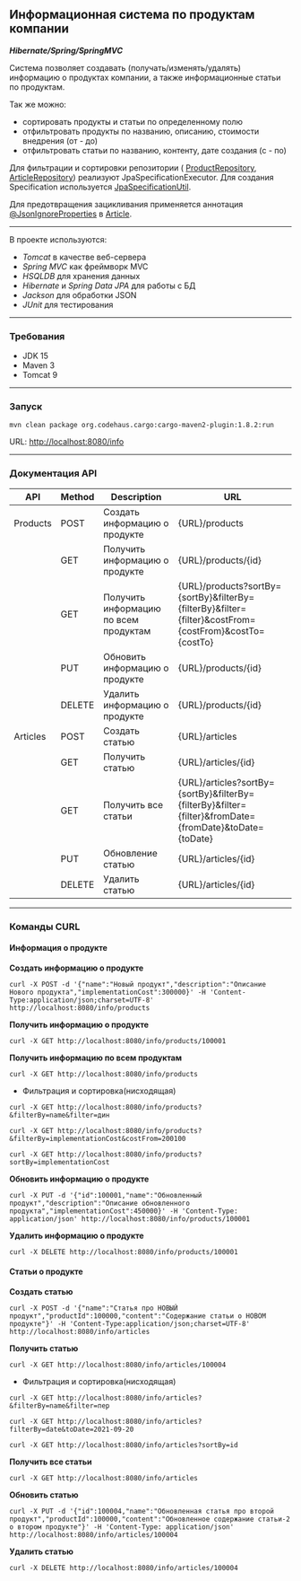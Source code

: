Информационная система по продуктам компании
--------------------------------------------

_**Hibernate/Spring/SpringMVC**_

Система позволяет создавать (получать/изменять/удалять) информацию о продуктах компании, а также
информационные статьи по продуктам.

Так же можно:
- сортировать продукты и статьи по определенному полю
- отфильтровать продукты по названию, описанию, стоимости внедрения (от - до)
- отфильтровать статьи по названию, контенту, дате создания (с - по)

Для фильтрации и сортировки репозитории (
[ProductRepository](src/main/java/org/company/products/info/repository/ProductRepository.java), 
[ArticleRepository](src/main/java/org/company/products/info/repository/ArticleRepository.java)) 
реализуют JpaSpecificationExecutor. Для создания Specification используется 
[JpaSpecificationUtil](src/main/java/org/company/products/info/util/JpaSpecificationUtil.java).

Для предотвращения зацикливания применяется аннотация [@JsonIgnoreProperties](https://stackoverflow.com/a/39573255) в 
[Article](src/main/java/org/company/products/info/model/Article.java).

---

В проекте используются:

- _Tomcat_ в качестве веб-сервера
- _Spring MVC_ как фреймворк MVC
- _HSQLDB_ для хранения данных
- _Hibernate_ и _Spring Data JPA_ для работы с БД
- _Jackson_ для обработки JSON
- _JUnit_ для тестирования

---

### Требования

- JDK 15
- Maven 3
- Tomcat 9

---

### Запуск
```
mvn clean package org.codehaus.cargo:cargo-maven2-plugin:1.8.2:run
```

URL: [http://localhost:8080/info](http://localhost:8080/info)

---

### Документация API

| API        | Method | Description                             | URL                                                                                                   |
|------------|--------|-----------------------------------------|-------------------------------------------------------------------------------------------------------|
| Products   | POST   | Создать информацию о продукте           | {URL}/products                                                                                        |
|            | GET    | Получить информацию о продукте          | {URL}/products/{id}                                                                                   |
|            | GET    | Получить информацию по всем продуктам   | {URL}/products?sortBy={sortBy}&filterBy={filterBy}&filter={filter}&costFrom={costFrom}&costTo={costTo}|
|            | PUT    | Обновить информацию о продукте          | {URL}/products/{id}                                                                                   |
|            | DELETE | Удалить информацию о продукте           | {URL}/products/{id}                                                                                   |
| Articles   | POST   | Создать статью                          | {URL}/articles                                                                                        |
|            | GET    | Получить статью                         | {URL}/articles/{id}                                                                                   |
|            | GET    | Получить все статьи                     | {URL}/articles?sortBy={sortBy}&filterBy={filterBy}&filter={filter}&fromDate={fromDate}&toDate={toDate}|
|            | PUT    | Обновление статью                       | {URL}/articles/{id}                                                                                   |
|            | DELETE | Удалить статью                          | {URL}/articles/{id}                                                                                   |

---

### Команды CURL

#### Информация о продукте

**Создать информацию о продукте**
```shell
curl -X POST -d '{"name":"Новый продукт","description":"Описание Нового продукта","implementationCost":300000}' -H 'Content-Type:application/json;charset=UTF-8' http://localhost:8080/info/products
```
**Получить информацию о продукте**
```shell
curl -X GET http://localhost:8080/info/products/100001
```
**Получить информацию по всем продуктам**
```shell
curl -X GET http://localhost:8080/info/products
```
 - Фильтрация и сортировка(нисходящая)
```shell
curl -X GET http://localhost:8080/info/products?&filterBy=name&filter=дин
```
```shell
curl -X GET http://localhost:8080/info/products?&filterBy=implementationCost&costFrom=200100
```
```shell
curl -X GET http://localhost:8080/info/products?sortBy=implementationCost
```
**Обновить информацию о продукте**
```shell
curl -X PUT -d '{"id":100001,"name":"Обновленный продукт","description":"Описание обновленного продукта","implementationCost":450000}' -H 'Content-Type: application/json' http://localhost:8080/info/products/100001
```
**Удалить информацию о продукте**
```shell
curl -X DELETE http://localhost:8080/info/products/100001
```

#### Статьи о продукте

**Создать статью**
```shell
curl -X POST -d '{"name":"Статья про НОВЫЙ продукт","productId":100000,"content":"Содержание статьи о НОВОМ продукте"}' -H 'Content-Type:application/json;charset=UTF-8' http://localhost:8080/info/articles
```
**Получить статью**
```shell
curl -X GET http://localhost:8080/info/articles/100004
```
 - Фильтрация и сортировка(нисходящая)
```shell
curl -X GET http://localhost:8080/info/articles?&filterBy=name&filter=пер
```
```shell
curl -X GET http://localhost:8080/info/articles?filterBy=date&toDate=2021-09-20
```
```shell
curl -X GET http://localhost:8080/info/articles?sortBy=id
```
**Получить все статьи**
```shell
curl -X GET http://localhost:8080/info/articles
```
**Обновить статью**
```shell
curl -X PUT -d '{"id":100004,"name":"Обновленная статья про второй продукт","productId":100000,"content":"Обновленное содержание статьи-2 о втором продукте"}' -H 'Content-Type: application/json' http://localhost:8080/info/articles/100004
```
**Удалить статью**
```shell
curl -X DELETE http://localhost:8080/info/articles/100004
```